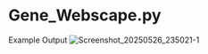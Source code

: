 # Gene_Webscape.py


Example Output
![Screenshot_20250526_235021-1](https://github.com/user-attachments/assets/0285b671-3129-464d-b9d3-836a6ef46a71)
